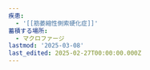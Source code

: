 ```yaml
---
疾患:
  - '[[筋萎縮性側索硬化症]]'
蓄積する場所:
  - マクロファージ
lastmod: '2025-03-08'
last_edited: 2025-02-27T00:00:00.000Z
---
```




